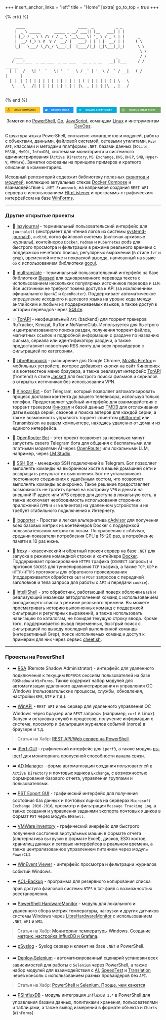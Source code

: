 +++
insert_anchor_links = "left"
title = "Home"
[extra]
go_to_top = true
+++

{% crt() %}
```
     ____                        ____  _          _ _      
    |  _ \ _____      _____ _ __/ ___|| |__   ___| | |     
    | |_) / _ \ \ /\ / / _ \ '__\___ \| '_ \ / _ \ | |      _           
    |  __/ (_) \ V  V /  __/ |   ___) | | | |  __/ | |     ( \          
    |_|   \___/ \_/\_/ \___|_|  |____/|_| |_|\___|_|_|      \ \         
                                                             \ \        
    ____                                          _          / /        
   / ___|___  _ __ ___  _ __ ___   __ _ _ __   __| |___     / /  ______ 
  | |   / _ \| '_ ` _ \| '_ ` _ \ / _` | '_ \ / _` / __|   (_/  |______|
  | |__| (_) | | | | | | | | | | | (_| | | | | (_| \__ \   
   \____\___/|_| |_| |_|_| |_| |_|\__,_|_| |_|\__,_|___/                
   
```
{% end %}

<p align="center" style="display: flex; justify-content: center; gap: 10px;">
    <a href="/linux/"><img title="Linux Commands" src="linux.svg"></a>
    <a href="/devops/"><img title="DevOps Tools" src="devops.svg"></a>
    <a href="/golang/"><img title="GoLang Cheat Sheet"src="golang.svg"></a>
    <a href="/node-js/"><img title="Node.js Cheat Sheet"src="node.js.svg"></a>
</p>

<p align="center">
    Заметки по <a href="/powershell/">PowerShell</a>, <a href="/golang/">Go</a>, <a href="/node-js/">JavaScript</a>, командам <a href="/linux/">Linux</a> и инструментам <a href="/devops/">DevOps</a>.
</p>

Структура языка PowerShell, синтаксис командлетов и модулей, работа с объектами, данными, файловой системой, сетевыми утилитами, `REST API`, классами и методами платформы `.NET`, базами данных (`SQLite`, `MSSQL`, `MySQL`, `InfuxDB`), системами мониторинга и системного администрирования (`Active Directory`, `MS Exchange`, `DNS`, `DHCP`, `SMB`, `Hyper-V`, `VMWare`). Заметки основаны на принципе примеров и краткого описания в комментариях.

Исходный репозиторий содержит библиотеку полезных [скриптов и модулей](https://github.com/Lifailon/PS-Commands/tree/rsa/Scripts), коллекцию актуальных стеков [Docker Compose](https://github.com/Lifailon/PS-Commands/tree/rsa/Docker-Compose) и взаимодействие с `.NET Framework`, на напримере создания `REST API` сервера с использованием [HttpListener](https://github.com/Lifailon/PS-Commands/blob/rsa/HttpListener/KeePassREST.psm1) и программы с графическим интерфейсом на базе [WinForms](https://github.com/Lifailon/PS-Commands/blob/rsa/WinForms).

---

### Другие открытые проекты

- 📖 [lazyjournal](https://github.com/Lifailon/lazyjournal) - терминальный пользовательский интерфейс для `journalctl` (инструмент для чтения логов из системы [systemd-journald](https://github.com/systemd/systemd/tree/main/src/journal)), `auditd`, логов файловой системы (включая архивные журналы), контейнеров `Docker`, `Podman` и `Kubernetes` pods для быстрого просмотра и фильтрации в режиме реального времени с поддержкой нечеткого поиска, регулярных выражений (в стиле `fzf` и `grep`), временной метке и покраской вывода, написанный на языке `Go` с использованием библиотеки [gocui](https://github.com/awesome-gocui/gocui).

- 📢 [multranslate](https://github.com/Lifailon/multranslate) - терминальный пользовательский интерфейс на базе библиотеки [Blessed](https://github.com/chjj/blessed) для одновременного перевода текста с использованием нескольких популярных источников перевода и `LLM`. Все источники не требуют токена доступа к API (за исключением официального `OpenAI` и `OpenRouter`). Поддерживает автоматическое определение исходного и целевого языка на уровне кода между английским и любым из поддерживаемых языков, а также доступ к истории переводов через [SQLite](https://github.com/WiseLibs/better-sqlite3).

- ✨ [TorAPI](https://github.com/Lifailon/TorAPI/blob/main/README_RU.md) - неофициальный `API` (backend) для торрент трекеров RuTracker, Kinozal, RuTor и NoNameClub. Используется для быстрого и централизованного поиска раздач, получения торрент файлов, магнитных ссылок и подробной информации о раздаче по названию фильма, сериала или идентификатору раздачи, а также предоставляет новостную RSS ленту для всех провайдеров с фильтрацией по категориям.

- 🔎 [LibreKinopoisk](https://github.com/Lifailon/LibreKinopoisk/tree/rsa) - расширение для Google Chrome, [Mozilla Firefox](https://addons.mozilla.org/ru/firefox/addon/librekinopoisk) и мобильных устройств, которое добавляет кнопки на сайт [Кинопоиск](http://kinopoisk.ru) и в контекстное меню браузера, а также реализует интерфейс [TorAPI](https://github.com/Lifailon/TorAPI) (frontend) в стиле [Jackett](https://github.com/Jackett/Jackett) для быстрого поиска фильмов и сериалов в открытых источниках без использования VPN.

- 🧲 [Kinozal Bot](https://github.com/Lifailon/Kinozal-Bot) - бот Telegram, который позволяет автоматизировать процесс доставки контента до вашего телевизора, используя только телефон. Предоставляет удобный интерфейс для взаимодействия с торрент трекером [Кинозал](https://kinozal.tv) и базой данных [TMDB](https://www.themoviedb.org) для отслеживания даты выхода серий, сезонов и поиска актеров для каждой серии, а также возможность управлять торрент клиентом [qBittorrent](https://github.com/qbittorrent/qBittorrent) или [Transmission](https://github.com/transmission/transmission) на вашем компьютере, находясь удаленно от дома и из единого интерфейса.

- 🤖 [OpenRouter Bot](https://github.com/Lifailon/openrouter-bot) - этот проект позволяет за несколько минут запустить своего Telegram бота для общения с бесплатными или платными моделями AI через [OpenRouter](https://openrouter.ai) или локальными LLM, например, через [LM Studio](https://lmstudio.ai).

- 🐚 [SSH Bot](https://github.com/Lifailon/ssh-bot) - менеджер SSH подключений в Telegram. Бот позволяет выполнять команды на выбранном хосте в вашей домашней сети и возвращать результат их выполнения. Бот не устанавливает постоянного соединения с удалённым хостом, что позволяет выполнять команды асинхронно. Такое решение предоставляет возможность не тратить время на настройку `VPN` и деньги на внешний IP адрес или VPS сервер для доступа в локальную сеть, а также исключает необходимость использования сторонних приложений (`VPN` и `ssh` клиентов) на удаленном устройстве и не требует стабильного подключения к Интернету.

- 🐳 [logporter](https://github.com/Lifailon/logporter) - Простая и легкая альтернатива [cAdvisor](https://github.com/google/cadvisor) для получения всех базовых метрик из контейнеров Docker с поддержкой пользовательских метрик по логам. По сравнению с cAdvisor, среднии показатели потребления CPU в 15–20 раз, а потребление памяти в 10 раз ниже.

- 📡 [froxy](https://github.com/Lifailon/froxy/blob/main/README_RU.md) - классический и обратный прокси сервер на базе `.NET` для запуска в режиме командной строки и контейнера [Docker](https://hub.docker.com/r/lifailon/froxy). Поддерживает проксирование `HTTPS` трафика (`CONNECT` запросы) и протокол `SOCKS5` для туннелирования `TCP` трафика, а также `TCP`, `UDP` и `HTTP/HTTPS` протоколы для обратоного проксирования (поддерживается обработка `GET` и `POST` запросов с передачей заголовков и тела запроса для работы с `API` и передачи `cookie`).

- 🧠 [IntelliShell](https://github.com/Lifailon/intellishell) - это обработчик, работающий поверх оболочки `Bash` и реализующий механизм автодополнения команд с использованием выпадающего списка в режиме реального времени. Вы можете просматривать историю выполненных команд с поддержкой фильтрации и регулярных выражений, а также использовать навигацию по каталогам, не покидая текущую строку ввода. Кроме того, поддерживается вывод переменных, быстрый поиск с фильтрацией по выводу последней выполненной команды (интерактивный Grep), поиск исполняемых команд и доступ к примерам для них через сервис [cheet.sh](https://github.com/chubin/cheat.sh).

---

### Проекты на PowerShell

- ➡️ [RSA](https://github.com/Lifailon/RSA) (Remote Shadow Administrator) - интерфейс для удаленного подключения к текущим `RDP`/`RDS` сессиям пользователей на базе `RDShadow` и `WinForms`. Также содержит набор модулей для автоматизации удаленного администрирования и управления ОС Windows (пользовательские процессы, службы, обновления, настройки `KMS`, `NTP` и т.д.).

- ➡️ [WinAPI](https://github.com/Lifailon/WinAPI) - `REST API` и `Web` сервер для удаленного управления ОС Windows через браузер или `REST` запросы (например, `curl` в Linux). Запуск и остановка служб и процессов, получение информации о системе, просмотр и фильтрация журналов событий (логов) в браузере и т.д.

> Статья на Хабр: [REST API/Web сервер на PowerShell](https://habr.com/ru/articles/783022).

- ➡️ [iPerf-GUI](https://github.com/Lifailon/iPerf-GUI) - графический интерфейс для `iperf3`, а также модуль [ps-iperf](https://github.com/Lifailon/PS-iPerf) для мониторинга пропускной способности канала связи.

- ➡️ [AD Manager](https://github.com/Lifailon/AD-Manager) - форма автоматизации создания пользователей в `Active Directory` и почтовых ящиков `Exchange`, с возможностью формирования базового отчета, управления группами и пользователями.

- ➡️ [PST Export GUI](https://github.com/Lifailon/PST-Export-GUI) - графический интерфейс для получения состояния баз данных и почтовых ящиков на серверах `Microsoft Exchange 2010-2016`, просмотр и фильтрация `Message Tracking Log`, а также создания и управления заданями экспорта почтовых ящиков в формат `PST` через модуль `EMShell`.

- ➡️ [VMWare Inventory](https://github.com/Lifailon/VMW-Invent) - графический инерфейс для быстрого получения состояния виртуальных машин в формате отчета (альтернатива выгрузки в формате Excel), дисков, ESXi хостов, хранилищ данных и сетевых интерфейсов в реальном времени, а также централизованное управлением питанием через модуль `PowerCLI`.

- ➡️ [WinEvent Viewer](https://github.com/Lifailon/WinEvent-Viewer) - интерфейс просмотра и фильтрации журналов событий Windows.

- ➡️ [ACL-Backup](https://github.com/Lifailon/ACL-Backup) - программа для резервного копирования списка прав доступа файловой системы `NTFS` в txt-файл с возможностью восстановления.

- ➡️ [PowerShell.HardwareMonitor](https://github.com/Lifailon/PowerShell.HardwareMonitor) - модуль для локального и удаленного сбора метрик температуры, нагрузки и других датчиков системы Windows через [LibreHardwareMonitor](https://github.com/LibreHardwareMonitor/LibreHardwareMonitor) с использованием `.NET`, `API` и `WMI`.

> Статья на Хабр: [Мониторинг температуры Windows. Создание метрик, настройка InfluxDB и Grafana](https://habr.com/ru/articles/793296).

- ➡️ [pSyslog](https://github.com/Lifailon/pSyslog) - Syslog сервер и клиент на базе `.NET` и PowerShell.

- ➡️ [Deploy-Selenium](https://github.com/Lifailon/Deploy-Selenium) - автоматизированный сценарий установки всех зависимостей для работы с `Selenium` через PowerShell, а также набор модулей для взаимодействия с [AI](https://github.com/Lifailon/gpt-cli), [SpeedTest](https://github.com/Lifailon/Selenium-Modules/blob/rsa/Modules/Get-SpeedTest/Get-SpeedTest.psm1) и [Translation](https://github.com/Lifailon/Selenium-Modules/blob/rsa/Modules/Get-Translation/Get-Translation.psm1) через консоль с использованием разных провайдеров без `API`.

> Статья на Хабр: [PowerShell и Selenium. Проще, чем кажется](https://habr.com/ru/articles/785538).

- ➡️ [PSInfluxDB](https://github.com/Lifailon/psinfluxdb) - модуль интеграция `InfluxDB 1.*` в PowerShell для управления базами данных, политиками хранения, пользователями и таблицами, а также вывод измерений в формате объекта и `Charts` (`WinForms`).

#